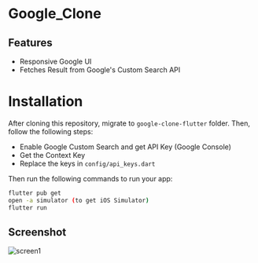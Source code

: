 # Google_Clone

## Features
- Responsive Google UI
- Fetches Result from Google's Custom Search API

# Installation

After cloning this repository, migrate to `google-clone-flutter` folder. Then, follow the following steps:

- Enable Google Custom Search and get API Key (Google Console)
- Get the Context Key
- Replace the keys in `config/api_keys.dart` 

Then run the following commands to run your app:

```bash
flutter pub get
open -a simulator (to get iOS Simulator)
flutter run
```
## Screenshot
![screen1](https://github.com/KanikaPunia119/google_clone/assets/121135219/78e7b524-f5f7-4a2f-8b20-6a6b8b704006)



